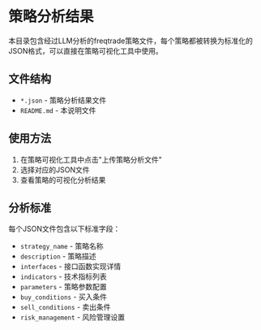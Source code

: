 # 策略分析结果

本目录包含经过LLM分析的freqtrade策略文件，每个策略都被转换为标准化的JSON格式，可以直接在策略可视化工具中使用。

## 文件结构

- `*.json` - 策略分析结果文件
- `README.md` - 本说明文件

## 使用方法

1. 在策略可视化工具中点击"上传策略分析文件"
2. 选择对应的JSON文件
3. 查看策略的可视化分析结果

## 分析标准

每个JSON文件包含以下标准字段：
- `strategy_name` - 策略名称
- `description` - 策略描述
- `interfaces` - 接口函数实现详情
- `indicators` - 技术指标列表
- `parameters` - 策略参数配置
- `buy_conditions` - 买入条件
- `sell_conditions` - 卖出条件
- `risk_management` - 风险管理设置